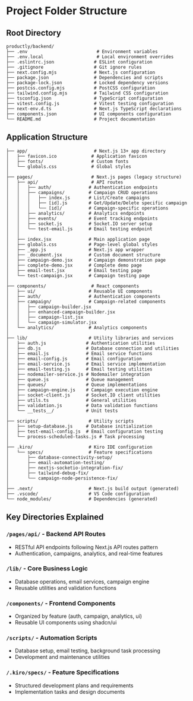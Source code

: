 # Project Folder Structure

## Root Directory
```
productly/backend/
├── .env                          # Environment variables
├── .env.local                    # Local environment overrides
├── .eslintrc.json               # ESLint configuration
├── .gitignore                   # Git ignore rules
├── next.config.mjs              # Next.js configuration
├── package.json                 # Dependencies and scripts
├── package-lock.json            # Locked dependency versions
├── postcss.config.mjs           # PostCSS configuration
├── tailwind.config.mjs          # Tailwind CSS configuration
├── tsconfig.json                # TypeScript configuration
├── vitest.config.js             # Vitest testing configuration
├── next-env.d.ts                # Next.js TypeScript declarations
├── components.json              # UI components configuration
└── README.md                    # Project documentation
```

## Application Structure
```
├── app/                         # Next.js 13+ app directory
│   ├── favicon.ico             # Application favicon
│   ├── fonts/                  # Custom fonts
│   └── globals.css             # Global styles
│
├── pages/                      # Next.js pages (legacy structure)
│   ├── api/                    # API routes
│   │   ├── auth/              # Authentication endpoints
│   │   ├── campaigns/         # Campaign CRUD operations
│   │   │   ├── index.js       # List/Create campaigns
│   │   │   ├── [id].js        # Get/Update/Delete specific campaign
│   │   │   └── [id]/          # Campaign-specific operations
│   │   ├── analytics/         # Analytics endpoints
│   │   ├── events/            # Event tracking endpoints
│   │   ├── socket.js          # Socket.IO server setup
│   │   └── test-email.js      # Email testing endpoint
│   │
│   ├── index.jsx              # Main application page
│   ├── globals.css            # Page-level global styles
│   ├── _app.js                # Next.js app wrapper
│   ├── _document.jsx          # Custom document structure
│   ├── campaign-demo.jsx      # Campaign demonstration page
│   ├── complete-demo.jsx      # Complete demo page
│   ├── email-test.jsx         # Email testing page
│   └── test-campaign.jsx      # Campaign testing page
│
├── components/                 # React components
│   ├── ui/                    # Reusable UI components
│   ├── auth/                  # Authentication components
│   ├── campaign/              # Campaign-related components
│   │   ├── campaign-builder.jsx
│   │   ├── enhanced-campaign-builder.jsx
│   │   ├── campaign-list.jsx
│   │   └── campaign-simulator.jsx
│   └── analytics/             # Analytics components
│
├── lib/                       # Utility libraries and services
│   ├── auth.js               # Authentication utilities
│   ├── db.js                 # Database connection and utilities
│   ├── email.js              # Email service functions
│   ├── email-config.js       # Email configuration
│   ├── email-service.js      # Email service implementation
│   ├── email-testing.js      # Email testing utilities
│   ├── nodemailer-service.js # Nodemailer integration
│   ├── queue.js              # Queue management
│   ├── queues/               # Queue implementations
│   ├── campaign-engine.js    # Campaign execution engine
│   ├── socket-client.js      # Socket.IO client utilities
│   ├── utils.ts              # General utilities
│   ├── validation.js         # Data validation functions
│   └── __tests__/            # Unit tests
│
├── scripts/                   # Utility scripts
│   ├── setup-database.js     # Database initialization
│   ├── test-email-config.js  # Email configuration testing
│   └── process-scheduled-tasks.js # Task processing
│
├── .kiro/                     # Kiro IDE configuration
│   └── specs/                 # Feature specifications
│       ├── database-connectivity-setup/
│       ├── email-automation-testing/
│       ├── nextjs-socketio-integration-fix/
│       ├── tailwind-debug-fix/
│       └── campaign-node-persistence-fix/
│
├── .next/                     # Next.js build output (generated)
├── .vscode/                   # VS Code configuration
└── node_modules/              # Dependencies (generated)
```

## Key Directories Explained

### `/pages/api/` - Backend API Routes
- RESTful API endpoints following Next.js API routes pattern
- Authentication, campaigns, analytics, and real-time features

### `/lib/` - Core Business Logic
- Database operations, email services, campaign engine
- Reusable utilities and validation functions

### `/components/` - Frontend Components
- Organized by feature (auth, campaign, analytics, ui)
- Reusable UI components using shadcn/ui

### `/scripts/` - Automation Scripts
- Database setup, email testing, background task processing
- Development and maintenance utilities

### `/.kiro/specs/` - Feature Specifications
- Structured development plans and requirements
- Implementation tasks and design documents